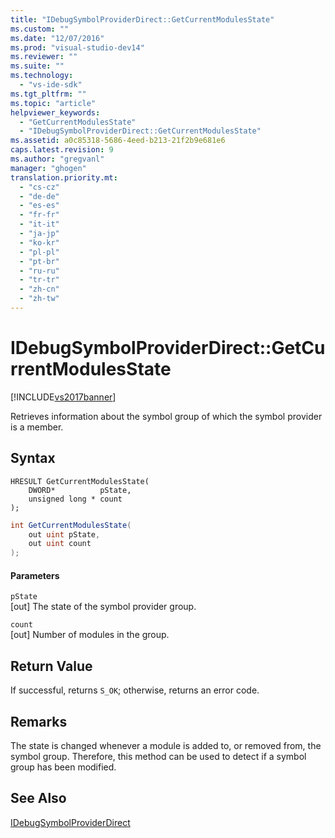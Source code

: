 ```yaml
---
title: "IDebugSymbolProviderDirect::GetCurrentModulesState"
ms.custom: ""
ms.date: "12/07/2016"
ms.prod: "visual-studio-dev14"
ms.reviewer: ""
ms.suite: ""
ms.technology: 
  - "vs-ide-sdk"
ms.tgt_pltfrm: ""
ms.topic: "article"
helpviewer_keywords: 
  - "GetCurrentModulesState"
  - "IDebugSymbolProviderDirect::GetCurrentModulesState"
ms.assetid: a0c85318-5686-4eed-b213-21f2b9e681e6
caps.latest.revision: 9
ms.author: "gregvanl"
manager: "ghogen"
translation.priority.mt: 
  - "cs-cz"
  - "de-de"
  - "es-es"
  - "fr-fr"
  - "it-it"
  - "ja-jp"
  - "ko-kr"
  - "pl-pl"
  - "pt-br"
  - "ru-ru"
  - "tr-tr"
  - "zh-cn"
  - "zh-tw"
---
```

# IDebugSymbolProviderDirect::GetCurrentModulesState
[!INCLUDE[vs2017banner](../../../code-quality/includes/vs2017banner.md)]

Retrieves information about the symbol group of which the symbol provider is a member.  
  
## Syntax  
  
```cpp#  
HRESULT GetCurrentModulesState(  
    DWORD*          pState,  
    unsigned long * count  
);  
```  
  
```c#  
int GetCurrentModulesState(  
    out uint pState,  
    out uint count  
);  
```  
  
#### Parameters  
 `pState`  
 [out] The state of the symbol provider group.  
  
 `count`  
 [out] Number of modules in the group.  
  
## Return Value  
 If successful, returns `S_OK`; otherwise, returns an error code.  
  
## Remarks  
 The state is changed whenever a module is added to, or removed from, the symbol group. Therefore, this method can be used to detect if a symbol group has been modified.  
  
## See Also  
 [IDebugSymbolProviderDirect](../../../extensibility/debugger/reference/idebugsymbolproviderdirect.md)